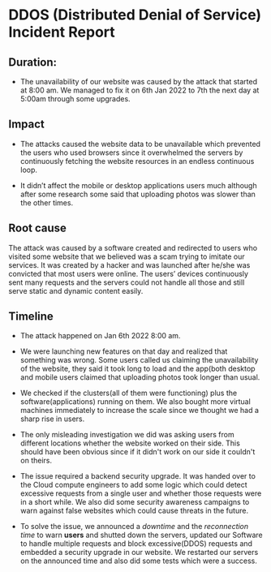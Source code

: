 # DDOS (Distributed Denial of Service) Incident Report

## Duration:

- The unavailability of our website was caused by the attack 
that started at 8:00 am. We managed to fix it on 6th Jan 2022 to 7th the 
next day at 5:00am through some upgrades.

## Impact

- The attacks caused the website data to be unavailable 
which prevented the users who used browsers since it 
overwhelmed the servers by continuously fetching  the website 
resources in an endless continuous loop.

- It didn’t affect the mobile or desktop applications users much 
although after some research some said that uploading photos was slower than the other times.

## Root cause

The attack was caused by a software created and redirected to users who 
visited some website that we believed was a scam trying to imitate our services.
It was created by a hacker and was launched after he/she was convicted that most users were online.
The users’ devices continuously sent many requests and the 
servers could not handle all those and still serve static and dynamic content easily.

## Timeline

- The attack happened on Jan 6th 2022 8:00 am.

- We were launching new features on that day and realized that something was wrong.
Some users called us claiming the unavailability of the website, they said it took long to load and the app(both desktop and mobile users
claimed that uploading photos took longer than usual.

- We checked if the clusters(all of them were functioning) plus the software(applications) running on them. We also bought more virtual machines immediately 
to increase the scale since we thought we had  a sharp rise in users.

- The only misleading investigation we did was asking users from different locations whether the website worked on their side.
This should have been obvious since if it didn't work on our side it couldn't on theirs.

- The issue required a backend security upgrade. 
It was handed over to the Cloud compute engineers to 
add some logic which could detect excessive requests from a single user and whether those requests were in a short while.
We also did some security awareness campaigns to warn against false websites which could cause threats in the future.

- To solve the issue, we announced a *downtime* and the *reconnection time* to warn __users__ and 
shutted down the servers, updated our Software to 
handle multiple requests and block excessive(DDOS) requests 
and embedded a security upgrade in our website. 
We restarted our servers on the announced time and also did some tests which were a success.

